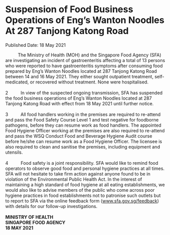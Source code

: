 <html>
    <meta http-equiv="Content-Type" content="text/html; charset=utf-8"/>
    <meta charset="utf-8"/>
    <title>Suspension of Food Business Operations of Eng’s Wanton Noodles At 287 Tanjong Katong Road</title>
    <body><h1>Suspension of Food Business Operations of Eng’s Wanton Noodles At 287 Tanjong Katong Road</h1>
    <p>Published Date: 18 May 2021</p> <div>&nbsp; &nbsp; &nbsp; &nbsp; &nbsp; The Ministry of Health (MOH) and the Singapore Food Agency (SFA) are investigating an incident of gastroenteritis affecting a total of 13 persons who were reported to have gastroenteritis symptoms after consuming food prepared by Eng’s Wanton Noodles located at 287 Tanjong Katong Road between 14 and 16 May 2021. They either sought outpatient treatment, self-medicated, or recovered without treatment. None were hospitalised.</div><div>&nbsp;</div><div>2&nbsp; &nbsp; &nbsp; &nbsp; &nbsp; In view of the suspected ongoing transmission, SFA has suspended the food business operations of Eng’s Wanton Noodles located at 287 Tanjong Katong Road with effect from 18 May 2021 until further notice.</div><div>&nbsp;</div><div>3&nbsp; &nbsp; &nbsp; &nbsp; &nbsp; All food handlers working in the premises are required to re-attend and pass the Food Safety Course Level 1 and test negative for foodborne pathogens, before they can resume work as food handlers. The appointed Food Hygiene Officer working at the premises are also required to re-attend and pass the WSQ Conduct Food and Beverage Hygiene Audit course before he/she can resume work as a Food Hygiene Officer. The licensee is also required to clean and sanitise the premises, including equipment and utensils.</div><div>&nbsp;</div><div>4&nbsp; &nbsp; &nbsp; &nbsp; &nbsp; Food safety is a joint responsibility. SFA would like to remind food operators to observe good food and personal hygiene practices at all times. SFA will not hesitate to take firm action against anyone found to be in violation of the Environmental Public Health Act. In the interest of maintaining a high standard of food hygiene at all eating establishments, we would also like to advise members of the public who come across poor hygiene practices in food establishments not to patronise such outlets but to report to SFA via the online feedback form (<a href="http://www.sfa.gov.sg/feedback" target="_blank" data-saferedirecturl="https://www.google.com/url?q=http://www.sfa.gov.sg/feedback&amp;source=gmail&amp;ust=1621425992758000&amp;usg=AFQjCNGGYsOf5_k74P-cjqQJiVDGvCBT0g" title="" class=""><u>www.sfa.gov.sg/feedback</u></a>) with details for our follow-up investigations.</div><div>&nbsp;</div><div><strong>MINISTRY OF HEALTH</strong></div><div><strong>SINGAPORE FOOD AGENCY</strong></div><div><strong>18 MAY 2021</strong></div></body>
</html>